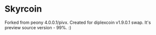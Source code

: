 # Skyrcoin
Forked from peony 4.0.0.1/pivx.  Created for diplexcoin v1.9.0.1 swap.
It's preview source version - 99%. :)  
